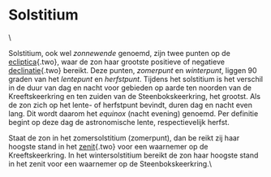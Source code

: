 # Solstitium

\

Solstitium, ook wel *zonnewende* genoemd, zijn twee punten op de
[ecliptica](ecliptic.html){.two}, waar de zon haar grootste positieve of
negatieve [declinatie](rk.html){.two} bereikt. Deze punten, *zomerpunt*
en *winterpunt*, liggen 90 graden van het *lentepunt* en *herfstpunt*.
Tijdens het solstitium is het verschil in de duur van dag en nacht voor
gebieden op aarde ten noorden van de Kreeftskeerkring en ten zuiden van
de Steenbokskeerkring, het grootst. Als de zon zich op het lente- of
herfstpunt bevindt, duren dag en nacht even lang. Dit wordt daarom het
*equinox* (nacht evening) genoemd. Per definitie begint op deze dag de
astronomische lente, respectievelijk herfst.

Staat de zon in het zomersolstitium (zomerpunt), dan be reikt zij haar
hoogste stand in het [zenit](hoeken.html){.two} voor een waarnemer op de
Kreeftskeerkring. In het wintersolstitium bereikt de zon haar hoogste
stand in het zenit voor een waarnemer op de Steenbokskeerkring.\
